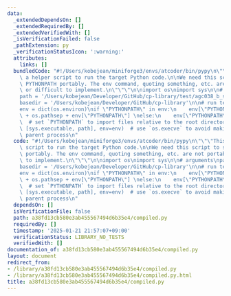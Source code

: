 ```yaml
---
data:
  _extendedDependsOn: []
  _extendedRequiredBy: []
  _extendedVerifiedWith: []
  _isVerificationFailed: false
  _pathExtension: py
  _verificationStatusIcon: ':warning:'
  attributes:
    links: []
  bundledCode: "#!/Users/kobejean/miniforge3/envs/atcoder/bin/pypy\n\"\"\"This is\
    \ a helper script to run the target Python code.\n\nWe need this script to set\
    \ PYTHONPATH portably. The env command, quoting something, etc. are not portable\
    \ or difficult to implement.\n\"\"\"\n\nimport os\nimport sys\n\n# arguments\n\
    path = '/Users/kobejean/Developer/GitHub/cp-library/test/agc038_b_sliding_min_max.test.py'\n\
    basedir = '/Users/kobejean/Developer/GitHub/cp-library'\n\n# run test/agc038_b_sliding_min_max.test.py\n\
    env = dict(os.environ)\nif \"PYTHONPATH\" in env:\n    env[\"PYTHONPATH\"] = basedir\
    \ + os.pathsep + env[\"PYTHONPATH\"] \nelse:\n    env[\"PYTHONPATH\"] = basedir\
    \  # set `PYTHONPATH` to import files relative to the root directory\nos.execve(sys.executable,\
    \ [sys.executable, path], env=env)  # use `os.execve` to avoid making an unnecessary\
    \ parent process\n"
  code: "#!/Users/kobejean/miniforge3/envs/atcoder/bin/pypy\n\"\"\"This is a helper\
    \ script to run the target Python code.\n\nWe need this script to set PYTHONPATH\
    \ portably. The env command, quoting something, etc. are not portable or difficult\
    \ to implement.\n\"\"\"\n\nimport os\nimport sys\n\n# arguments\npath = '/Users/kobejean/Developer/GitHub/cp-library/test/agc038_b_sliding_min_max.test.py'\n\
    basedir = '/Users/kobejean/Developer/GitHub/cp-library'\n\n# run test/agc038_b_sliding_min_max.test.py\n\
    env = dict(os.environ)\nif \"PYTHONPATH\" in env:\n    env[\"PYTHONPATH\"] = basedir\
    \ + os.pathsep + env[\"PYTHONPATH\"] \nelse:\n    env[\"PYTHONPATH\"] = basedir\
    \  # set `PYTHONPATH` to import files relative to the root directory\nos.execve(sys.executable,\
    \ [sys.executable, path], env=env)  # use `os.execve` to avoid making an unnecessary\
    \ parent process\n"
  dependsOn: []
  isVerificationFile: false
  path: a38fd13cb580e3ab455567494d6b35e4/compiled.py
  requiredBy: []
  timestamp: '2025-01-21 21:57:07+09:00'
  verificationStatus: LIBRARY_NO_TESTS
  verifiedWith: []
documentation_of: a38fd13cb580e3ab455567494d6b35e4/compiled.py
layout: document
redirect_from:
- /library/a38fd13cb580e3ab455567494d6b35e4/compiled.py
- /library/a38fd13cb580e3ab455567494d6b35e4/compiled.py.html
title: a38fd13cb580e3ab455567494d6b35e4/compiled.py
---
```

